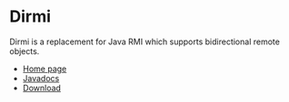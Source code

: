 Dirmi
=====

Dirmi is a replacement for Java RMI which supports bidirectional remote objects.

* [Home page](https://github.com/cojen/Dirmi/wiki)
* [Javadocs](http://cojen.github.io/Dirmi/javadoc/org/cojen/dirmi/package-summary.html)
* [Download](https://sourceforge.net/projects/dirmi/files/dirmi/1.1.2/)
